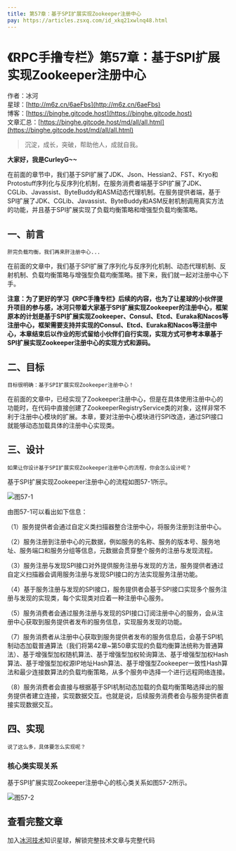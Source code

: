```yaml
---
title: 第57章：基于SPI扩展实现Zookeeper注册中心
pay: https://articles.zsxq.com/id_xkq21xwlnq48.html
---
```


# 《RPC手撸专栏》第57章：基于SPI扩展实现Zookeeper注册中心

作者：冰河
<br/>星球：[http://m6z.cn/6aeFbs](http://m6z.cn/6aeFbs)
<br/>博客：[https://binghe.gitcode.host](https://binghe.gitcode.host)
<br/>文章汇总：[https://binghe.gitcode.host/md/all/all.html](https://binghe.gitcode.host/md/all/all.html)

> 沉淀，成长，突破，帮助他人，成就自我。

**大家好，我是CurleyG~~**

在前面的章节中，我们基于SPI扩展了JDK、Json、Hessian2、FST、Kryo和Protostuff序列化与反序列化机制，在服务消费者端基于SPI扩展了JDK、CGLib、Javassist、ByteBuddy和ASM动态代理机制。在服务提供者端，基于SPI扩展了JDK、CGLib、Javassist、ByteBuddy和ASM反射机制调用真实方法的功能，并且基于SPI扩展实现了负载均衡策略和增强型负载均衡策略。

## 一、前言

`肝完负载均衡，我们再来肝注册中心...`

在前面的文章中，我们基于SPI扩展了序列化与反序列化机制、动态代理机制、反射机制、负载均衡策略与增强型负载均衡策略。接下来，我们就一起对注册中心下手。

**注意：为了更好的学习《RPC手撸专栏》后续的内容，也为了让星球的小伙伴提升项目的参与感，冰河只带着大家基于SPI扩展实现Zookeeper的注册中心，框架原本的计划是基于SPI扩展实现Zookeeper、Consul、Etcd、Euraka和Nacos等注册中心，框架需要支持并实现的Consul、Etcd、Euraka和Nacos等注册中心，本章结束后以作业的形式留给小伙伴们自行实现，实现方式可参考本章基于SPI扩展实现Zookeeper注册中心的实现方式和源码。**

## 二、目标

`目标很明确：基于SPI扩展实现Zookeeper注册中心！`

在前面的文章中，已经实现了Zookeeper注册中心，但是在具体使用注册中心的功能时，在代码中直接创建了ZookeeperRegistryService类的对象，这样非常不利于注册中心模块的扩展。本章，要对注册中心模块进行SPI改造，通过SPI接口就能够动态加载具体的注册中心实现类。

## 三、设计

`如果让你设计基于SPI扩展实现Zookeeper注册中心的流程，你会怎么设计呢？`

基于SPI扩展实现Zookeeper注册中心的流程如图57-1所示。

![图57-1](https://binghe.gitcode.host/assets/images/middleware/rpc/rpc-2022-12-07-002.png)

由图57-1可以看出如下信息：

（1）服务提供者会通过自定义类扫描器整合注册中心，将服务注册到注册中心。

（2）服务注册到注册中心的元数据，例如服务的名称、服务的版本号、服务地址、服务端口和服务分组等信息，元数据会贯穿整个服务的注册与发现流程。

（3）服务注册与发现SPI接口对外提供服务注册与发现的方法，服务提供者通过自定义扫描器会调用服务注册与发现SPI接口的方法实现服务注册功能。

（4）基于服务注册与发现的SPI接口，服务提供者会基于SPI接口实现多个服务注册与发现的实现类，每个实现类对应着一种注册中心服务。

（5）服务消费者会通过服务注册与发现的SPI接口订阅注册中心的服务，会从注册中心获取到服务提供者发布的服务信息，实现服务发现的功能。

（7）服务消费者从注册中心获取到服务提供者发布的服务信息后，会基于SPI机制动态加载普通算法（我们将第42章~第50章实现的负载均衡算法统称为普通算法）、基于增强型加权随机算法、基于增强型加权轮询算法、基于增强型加权Hash算法、基于增强型加权源IP地址Hash算法、基于增强型Zookeeper一致性Hash算法和最少连接数算法的负载均衡策略，从多个服务中选择一个进行远程网络连接。

（8）服务消费者会直接与根据基于SPI机制动态加载的负载均衡策略选择出的服务提供者建立连接，实现数据交互。也就是说，后续服务消费者会与服务提供者直接实现数据交互。

## 四、实现

`说了这么多，具体要怎么实现呢？`

### 核心类实现关系

基于SPI扩展实现Zookeeper注册中心的核心类关系如图57-2所示。

![图57-2](https://binghe.gitcode.host/assets/images/middleware/rpc/rpc-2022-12-07-003.png)

## 查看完整文章

加入[冰河技术](http://m6z.cn/6aeFbs)知识星球，解锁完整技术文章与完整代码
